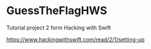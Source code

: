 # GuessTheFlagHWS
Tutorial project 2 form Hacking with Swift

https://www.hackingwithswift.com/read/2/1/setting-up
